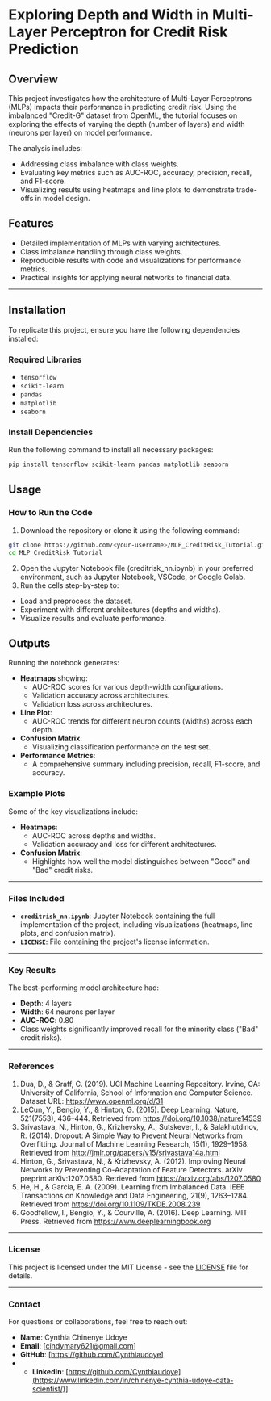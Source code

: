 # Exploring Depth and Width in Multi-Layer Perceptron for Credit Risk Prediction

## Overview
This project investigates how the architecture of Multi-Layer Perceptrons (MLPs) impacts their performance in predicting credit risk. Using the imbalanced "Credit-G" dataset from OpenML, the tutorial focuses on exploring the effects of varying the depth (number of layers) and width (neurons per layer) on model performance.

The analysis includes:
- Addressing class imbalance with class weights.
- Evaluating key metrics such as AUC-ROC, accuracy, precision, recall, and F1-score.
- Visualizing results using heatmaps and line plots to demonstrate trade-offs in model design.

## Features
- Detailed implementation of MLPs with varying architectures.
- Class imbalance handling through class weights.
- Reproducible results with code and visualizations for performance metrics.
- Practical insights for applying neural networks to financial data.

---

## Installation
To replicate this project, ensure you have the following dependencies installed:

### Required Libraries
- `tensorflow`
- `scikit-learn`
- `pandas`
- `matplotlib`
- `seaborn`

### Install Dependencies
Run the following command to install all necessary packages:
```bash
pip install tensorflow scikit-learn pandas matplotlib seaborn
```
## Usage
### How to Run the Code
1. Download the repository or clone it using the following command:
```bash
git clone https://github.com/<your-username>/MLP_CreditRisk_Tutorial.git
cd MLP_CreditRisk_Tutorial
```
2. Open the Jupyter Notebook file (creditrisk_nn.ipynb) in your preferred environment, such as Jupyter Notebook, VSCode, or Google Colab.
3. Run the cells step-by-step to:
- Load and preprocess the dataset.
- Experiment with different architectures (depths and widths).
- Visualize results and evaluate performance.

## Outputs

Running the notebook generates:

- **Heatmaps** showing:
  - AUC-ROC scores for various depth-width configurations.
  - Validation accuracy across architectures.
  - Validation loss across architectures.
- **Line Plot**:
  - AUC-ROC trends for different neuron counts (widths) across each depth.
- **Confusion Matrix**:
  - Visualizing classification performance on the test set.
- **Performance Metrics**:
  - A comprehensive summary including precision, recall, F1-score, and accuracy.

### Example Plots
Some of the key visualizations include:

- **Heatmaps**:
  - AUC-ROC across depths and widths.
  - Validation accuracy and loss for different architectures.
- **Confusion Matrix**:
  - Highlights how well the model distinguishes between "Good" and "Bad" credit risks.

---

### Files Included
- **`creditrisk_nn.ipynb`**: Jupyter Notebook containing the full implementation of the project, including visualizations (heatmaps, line plots, and confusion matrix).
- **`LICENSE`**: File containing the project's license information.

---

### Key Results
The best-performing model architecture had:
- **Depth**: 4 layers
- **Width**: 64 neurons per layer
- **AUC-ROC**: 0.80
- Class weights significantly improved recall for the minority class ("Bad" credit risks).

---

### References
1.	Dua, D., & Graff, C. (2019). UCI Machine Learning Repository. Irvine, CA: University of California, School of Information and Computer Science. Dataset URL: https://www.openml.org/d/31
2.	LeCun, Y., Bengio, Y., & Hinton, G. (2015). Deep Learning. Nature, 521(7553), 436–444. Retrieved from https://doi.org/10.1038/nature14539
3.	Srivastava, N., Hinton, G., Krizhevsky, A., Sutskever, I., & Salakhutdinov, R. (2014). Dropout: A Simple Way to Prevent Neural Networks from Overfitting. Journal of Machine Learning Research, 15(1), 1929–1958. Retrieved from http://jmlr.org/papers/v15/srivastava14a.html
4.	Hinton, G., Srivastava, N., & Krizhevsky, A. (2012). Improving Neural Networks by Preventing Co-Adaptation of Feature Detectors. arXiv preprint arXiv:1207.0580. Retrieved from https://arxiv.org/abs/1207.0580
5.	He, H., & Garcia, E. A. (2009). Learning from Imbalanced Data. IEEE Transactions on Knowledge and Data Engineering, 21(9), 1263–1284. Retrieved from https://doi.org/10.1109/TKDE.2008.239
6.	Goodfellow, I., Bengio, Y., & Courville, A. (2016). Deep Learning. MIT Press. Retrieved from https://www.deeplearningbook.org

---

### License
This project is licensed under the MIT License - see the [LICENSE](LICENSE) file for details.

---

### Contact
For questions or collaborations, feel free to reach out:

- **Name**: Cynthia Chinenye Udoye
- **Email**: [cindymary621@gmail.com]
- **GitHub**: [https://github.com/Cynthiaudoye]
- - **LinkedIn**: [https://github.com/Cynthiaudoye](https://www.linkedin.com/in/chinenye-cynthia-udoye-data-scientist/)]
